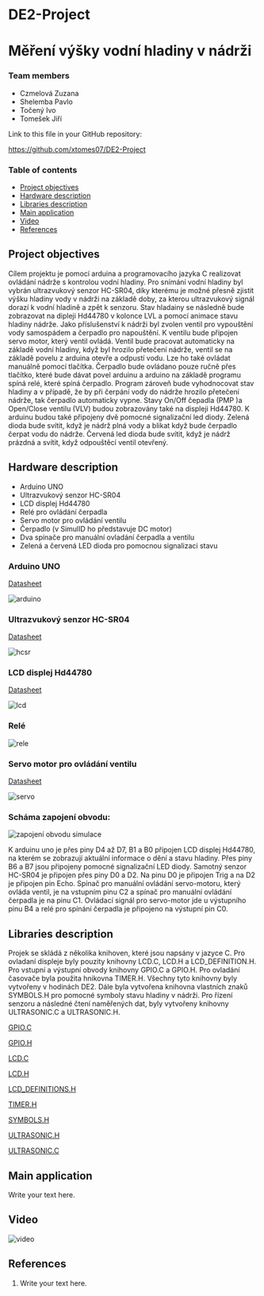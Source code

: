 # DE2-Project
# Měření výšky vodní hladiny v nádrži

### Team members

* Czmelová Zuzana
* Shelemba Pavlo
* Točený Ivo
* Tomešek Jiří

Link to this file in your GitHub repository:

https://github.com/xtomes07/DE2-Project

### Table of contents

* [Project objectives](#objectives)
* [Hardware description](#hardware)
* [Libraries description](#libs)
* [Main application](#main)
* [Video](#video)
* [References](#references)

<a name="objectives"></a>

## Project objectives

Cílem projektu je pomocí arduina a programovacího jazyka C realizovat ovládání nádrže s kontrolou vodní hladiny. Pro snímání vodní hladiny byl vybrán ultrazvukový senzor HC-SR04, díky kterému je možné přesně zjistit výšku hladiny vody v nádrži na základě doby, za kterou ultrazvukový signál dorazí k vodní hladině a zpět k senzoru. Stav hladainy se následně bude zobrazovat na dipleji Hd44780 v kolonce LVL a pomocí animace stavu hladiny nádrže. Jako příslušenství k nádrži byl zvolen ventil pro vypouštění vody samospádem a čerpadlo pro napouštění. K ventilu bude připojen servo motor, který ventil ovládá. Ventil bude pracovat automaticky na základě vodní hladiny, když byl hrozilo přetečení nádrže, ventil se na základě povelu z arduina otevře a odpustí vodu. Lze ho také ovládat manuálně pomocí tlačítka. Čerpadlo bude ovládano pouze ručně přes tlačítko, které bude dávat povel arduinu a arduino na základě programu spíná relé, které spíná čerpadlo. Program zároveň bude vyhodnocovat stav hladiny a v případě, že by při čerpání vody do nádrže hrozilo přetečení nádrže, tak čerpadlo automaticky vypne. Stavy On/Off čepadla (PMP )a Open/Close ventilu (VLV) budou zobrazovány také na displeji Hd44780. K arduinu budou také připojeny dvě pomocné signalizační led diody. Zelená dioda bude svítit, když je nádrž plná vody a blikat když bude čerpadlo čerpat vodu do nádrže. Červená led dioda bude svítit, když je nádrž prázdná a svítit, když odpouštěcí ventil otevřený.

<a name="hardware"></a>

## Hardware description

- Arduino UNO
- Ultrazvukový senzor HC-SR04
- LCD displej Hd44780
- Relé pro ovládání čerpadla
- Servo motor pro ovládání ventilu
- Čerpadlo (v SimulID ho představuje DC motor)
- Dva spínače pro manuální ovladání čerpadla a ventilu
- Zelená a červená LED dioda pro pomocnou signalizaci stavu

### Arduino UNO

[Datasheet](https://github.com/xtomes07/DE2-Project/blob/main/Docs/ATmega48A-PA-88A-PA-168A-PA-328-P-DS.pdf)

![arduino](Images/arduino_uno_pinout.PNG)

### Ultrazvukový senzor HC-SR04

[Datasheet](https://github.com/xtomes07/DE2-Project/blob/main/Docs/HC-SR04.pdf)

![hcsr](Images/hcsr.png)

### LCD displej Hd44780

[Datasheet](https://github.com/xtomes07/DE2-Project/blob/main/Docs/HD44780.pdf)

![lcd](Images/hd44780.jpg)


### Relé
![rele](Images/rele.jpg)

### Servo motor pro ovládání ventilu

[Datasheet](https://github.com/xtomes07/DE2-Project/blob/main/Docs/SG90.pdf)

![servo](Images/servo.jpg)

### Scháma zapojení obvodu:
![zapojení obvodu simulace](Images/SchemaZapojeni.PNG)

K arduinu uno je přes piny D4 až D7, B1 a B0 připojen LCD displej Hd44780, na kterém se zobrazují aktuální informace o dění a stavu hladiny. Přes piny B6 a B7 jsou připojeny pomocné signalizační LED diody. Samotný senzor HC-SR04 je připojen přes piny D0 a D2. Na pinu D0 je připojen Trig a na D2 je připojen pin Echo. Spínač pro manuální ovládání servo-motoru, který ovláda ventil, je na vstupním pinu C2 a spínač pro manuální ovládání čerpadla je na pinu C1. Ovládací signál pro servo-motor jde u výstupního pinu B4 a relé pro spínání čerpadla je připojeno na výstupní pin C0.
<a name="libs"></a>

## Libraries description

Projek se skládá z několika knihoven, které jsou napsány v jazyce C. Pro ovladaní displeje byly pouzity knihovny LCD.C, LCD.H a LCD_DEFINITION.H. Pro vstupní a výstupní obvody knihovny GPIO.C a GPIO.H. Pro ovladání časovače byla použita hnikovna TIMER.H. Všechny tyto knihovny byly vytvořeny v hodinách DE2. Dále byla vytvořena knihovna vlastních znaků SYMBOLS.H pro pomocné symboly stavu hladiny v nádrži. Pro řízení senzoru a následné čtení naměřených dat, byly vytvořeny knihovny ULTRASONIC.C a ULTRASONIC.H.

[GPIO.C](https://github.com/xtomes07/DE2-Project/blob/main/WaterTankController/WaterTankController/gpio.c)

[GPIO.H](https://github.com/xtomes07/DE2-Project/blob/main/WaterTankController/WaterTankController/gpio.h)

[LCD.C](https://github.com/xtomes07/DE2-Project/blob/main/WaterTankController/WaterTankController/lcd.c)

[LCD.H](https://github.com/xtomes07/DE2-Project/blob/main/WaterTankController/WaterTankController/lcd.h)

[LCD_DEFINITIONS.H](https://github.com/xtomes07/DE2-Project/blob/main/WaterTankController/WaterTankController/lcd_definitions.h)

[TIMER.H](https://github.com/xtomes07/DE2-Project/blob/main/WaterTankController/WaterTankController/timer.h)

[SYMBOLS.H](https://github.com/xtomes07/DE2-Project/blob/main/WaterTankController/WaterTankController/symbols.h)

[ULTRASONIC.H](https://github.com/xtomes07/DE2-Project/blob/main/WaterTankController/WaterTankController/ultrasonic.h)

[ULTRASONIC.C](https://github.com/xtomes07/DE2-Project/blob/main/WaterTankController/WaterTankController/ultrasonic.h)

<a name="main"></a>

## Main application

Write your text here.

<a name="video"></a>

## Video

![video](https://www.youtube.com/watch?v=sDZL-BgPtco)

<a name="references"></a>

## References

1. Write your text here.

